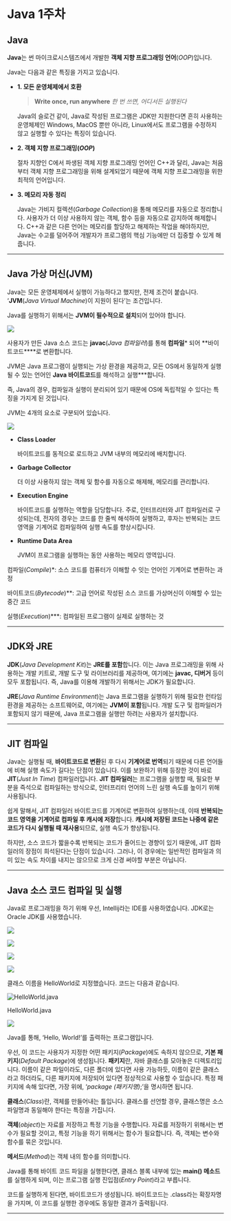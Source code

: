 # Java 1주차

## Java

**Java**는 썬 마이크로시스템즈에서 개발한 **객체 지향 프로그래밍 언어**(*OOP*)입니다.

Java는 다음과 같은 특징을 가지고 있습니다.

- **1. 모든 운영체제에서 호환**
    
    > **Write once, run anywhere**
    *한 번 쓰면, 어디서든 실행된다*
    > 
    
    Java의 슬로건 같이, Java로 작성된 프로그램은 JDK만 지원한다면 흔히 사용하는 운영체제인 Windows, MacOS 뿐만 아니라, Linux에서도 프로그램을 수정하지 않고 실행할 수 있다는 특징이 있습니다. 
    

- **2. 객체 지향 프로그래밍(*OOP*)**
    
    절차 지향인 C에서 파생된 객체 지향 프로그래밍 언어인 C++과 달리, Java는 처음부터 객체 지향 프로그래밍을 위해 설계되었기 때문에 객체 지향 프로그래밍을 위한 최적의 언어입니다.
    

- **3. 메모리 자동 정리**
    
    Java는 가비지 컬렉션(*Garbage Collection*)을 통해 메모리를 자동으로 정리합니다. 사용자가 더 이상 사용하지 않는 객체, 함수 등을 자동으로 감지하여 해제합니다. C++과 같은 다른 언어는 메모리를 할당하고 해제하는 작업을 해야하지만, Java는 수고를 덜어주어 개발자가 프로그램의 핵심 기능에만 더 집중할 수 있게 해줍니다.
    

---

## Java 가상 머신(JVM)

Java는 모든 운영체제에서 실행이 가능하다고 했지만, 전제 조건이 붙습니다. ‘**JVM**(*Java Virtual Machine*)이 지원이 된다’는 조건입니다.

Java를 실행하기 위해서는 **JVM이 필수적으로 설치**되어 있어야 합니다.

![](assets/img1.png)

사용자가 만든 Java 소스 코드는 **javac**(*Java 컴파일러*)를 통해 **컴파일*** 되어 **바이트코드****로 변환합니다.

JVM은 Java 프로그램이 실행되는 가상 환경을 제공하고, 모든 OS에서 동일하게 실행될 수 있는 언어인 **Java 바이트코드**를 해석하고 실행***합니다.

즉, Java의 경우, 컴파일과 실행이 분리되어 있기 때문에 OS에 독립적일 수 있다는 특징을 가지게 된 것입니다.

JVM는 4개의 요소로 구분되어 있습니다.

![](assets/img2.png)

- **Class Loader**
    
    바이트코드를 동적으로 로드하고 JVM 내부의 메모리에 배치합니다.
    

- **Garbage Collector**
    
    더 이상 사용하지 않는 객체 및 함수를 자동으로 해제해, 메모리를 관리합니다.
    

- **Execution Engine**
    
    바이트코드를 실행하는 역할을 담당합니다. 주로, 인터프리터와 JIT 컴파일러로 구성되는데, 전자의 경우는 코드를 한 줄씩 해석하여 실행하고, 후자는 반복되는 코드 영역을 기계어로 컴파일하여 실행 속도를 향상시킵니다.
    

- **Runtime Data Area**
    
    JVM이 프로그램을 실행하는 동안 사용하는 메모리 영역입니다.
    

컴파일(*Compile*)*: 소스 코드를 컴퓨터가 이해할 수 잇는 언어인 기계어로 변환하는 과정

바이트코드(*Bytecode*)**: 고급 언어로 작성된 소스 코드를 가상머신이 이해할 수 있는 중간 코드

실행(*Execution*)***: 컴파일된 프로그램이 실제로 실행하는 것

---

## JDK와 JRE

**JDK**(*Java Development Kit*)는 **JRE를 포함**합니다. 이는 Java 프로그래밍을 위해 사용하는 개발 키트로, 개발 도구 및 라이브러리를 제공하며, 여기에는 **javac, 디버거** 등이 모두 포함됩니다. 즉, Java를 이용해 개발하기 위해서는 JDK가 필요합니다.

**JRE**(*Java Runtime Environment*)는 Java 프로그램을 실행하기 위해 필요한 런타임 환경을 제공하는 소프트웨어로, 여기에는 **JVM이 포함**됩니다. 개발 도구 및 컴파일러가 포함되지 않기 때문에, Java 프로그램을 실행만 하려는 사용자가 설치합니다.

---

## JIT 컴파일

Java는 실행될 때, **바이트코드로 변환**된 후 다시 **기계어로 번역**되기 때문에 다른 언어들에 비해 실행 속도가 길다는 단점이 있습니다. 이를 보완하기 위해 등장한 것이 바로 **JIT**(*Just In Time*) 컴파일러입니다. **JIT 컴파일러**는 프로그램을 실행할 때, 필요한 부분을 즉석으로 컴파일하는 방식으로, 인터프리터 언어의 느린 실행 속도를 높이기 위해 사용됩니다.

쉽게 말해서, JIT 컴파일러 바이트코드를 기계어로 변환하여 실행하는데, 이때 **반복되는 코드 영역을 기계어로 컴파일 후 캐시에 저장**합니다. **캐시에 저장된 코드는 나중에 같은 코드가 다시 실행될 때 재사용**되므로, 실행 속도가 향상됩니다.

하지만, 소스 코드가 짧을수록 반복되는 코드가 줄어드는 경향이 있기 때문에, JIT 컴파일러의 장점이 희석된다는 단점이 있습니다. 그러나, 이 경우에는 일반적인 컴파일과 의미 있는 속도 차이를 내지는 않으므로 크게 신경 써야할 부분은 아닙니다.

---

## Java 소스 코드 컴파일 및 실행

Java로 프로그래밍을 하기 위해 우선, Intellij라는 IDE를 사용하였습니다. JDK로는 Oracle JDK를 사용했습니다.

![](assets/img3.png)

![](assets/img4.png)

![](assets/img5.png)

![](assets/img6.png)

클래스 이름을 HelloWorld로 지정했습니다. 코드는 다음과 같습니다.

![HelloWorld.java](assets/img7.png)

HelloWorld.java

![](assets/img8.png)

Java를 통해, ‘Hello, World!’를 출력하는 프로그램입니다.

우선, 이 코드는 사용자가 지정한 어떤 패키지(*Package*)에도 속하지 않으므로, **기본 패키지**(*Default Package*)에 생성됩니다. **패키지**란, 자바 클래스를 모아놓은 디렉토리입니다. 이름이 같은 파일이라도, 다른 폴더에 있다면 사용 가능하듯, 이름이 같은 클래스라고 하더라도, 다른 패키지에 저장되어 있다면 정상적으로 사용할 수 있습니다. 특정 패키지에 속해 있다면, 가장 위에, ‘*package (패키지명)*;’을 명시하면 됩니다.

**클래스**(*Class*)란, 객체를 만들어내는 틀입니다. 클래스를 선언할 경우, 클래스명은 소스 파일명과 동일해야 한다는 특징을 가집니다.

**객체**(*object*)는 자료를 저장하고 특정 기능을 수행합니다. 자료를 저장하기 위해서는 변수가 필요할 것이고, 특정 기능을 하기 위해서는 함수가 필요합니다. 즉, 객체는 변수와 함수를 묶은 것입니다.

**메서드**(*Method*)는 객체 내의 함수를 의미합니다.

Java를 통해 바이트 코드 파일을 실행한다면, 클래스 블록 내부에 있는 **main() 메소드**를 실행하게 되며, 이는 프로그램 실행 진입점(*Entry Point*)라고 부릅니다.

코드를 실행하게 된다면, 바이트코드가 생성됩니다. 바이트코드는 .class라는 확장자명을 가지며, 이 코드를 실행한 경우에도 동일한 결과가 출력됩니다.

---

##